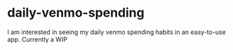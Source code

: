 # daily-venmo-spending

I am interested in seeing my daily venmo spending habits in an easy-to-use app. Currently a WIP
